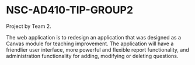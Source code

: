 # NSC-AD410-TIP-GROUP2
Project by Team 2.

The web application is to redesign an application that was designed as a Canvas module for teaching improvement. The application will have a friendlier user interface, more powerful and flexible report functionality, and administration functionality for adding, modifying or deleting questions.
